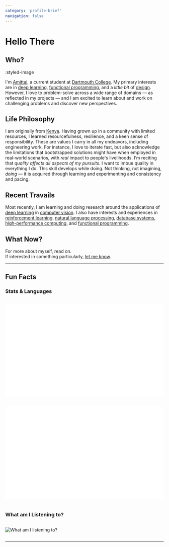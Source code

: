 ```yaml
---
category: 'profile-brief'
navigation: false
---
```


# Hello There

<!-- 

Throughout my life, I've always put a lot of dedication and effort into everything that I did.
I think that that is important:
to put one's mind and effort into something and see how that effort5 equates to success.

I am a rising senior at Dartmouth College studying Computer Science and Mathematics. My primary interests are in deep learning,
systems engineering, cryptography, category theory, functional programming, and a little bit of design. I love to problem-solve across
a wide range of domains, and I am excited to learn about and work on challenging problems and discover new perspectives.
I am originally from Kenya. Having grown up in an environment with limited resources, I learned resourcefulness, resilience, and a keen
sense of responsibility. These are values I carry in all my activities, including engineering work. I love to iterate fast, but also acknowledge
the limitations that bootstrapped solutions might have when employed in real-world scenarios.
Why 2 𝜎?
I’m reciting that quality affects all aspects of my pursuits. I want to imbue quality in everything I do. This skill develops while doing. Not
thinking, not imagining, doing. It is acquired through learning and experimenting and consistency and pacing. I admire the impeccably
high bar of achievement at 2 𝜎, which would both challenge me to perform at the best of my abilities and inspire me to go beyond my
assumed limits in working around novel problems in the industry. Above all, 2 𝜎 will be instrumental in helping me grow intellectually,
hone my skills, and develop the appetite for risk that is required to make real-world impact.
 -->

## Who?

:styled-image

I'm [Amittai][linkedin], a current student at [Dartmouth College][dartmouth].
My primary interests are in [deep learning][dl], [functional programming][functional-prg], and a _little bit_ of [design][design].
However, I love to problem-solve across a wide range of domains &mdash; as reflected in my projects &mdash;
and I am excited to learn about and work on challenging problems and discover new perspectives.

## Life Philosophy
I am originally from [Kenya][kenya]. Having grown up in a community with limited resources,
I learned resourcefulness, resilience, and a keen sense of responsibility.
These are values I carry in all my endeavors, including engineering work.
For instance, I love to iterate fast, but also acknowledge
the limitations that bootstrapped solutions might have when employed in real-world scenarios,
with _real_ impact to people's livelihoods.
I’m reciting that _quality affects all aspects of my pursuits_.
I want to imbue quality in everything I do.
This skill develops while doing.
Not thinking, not imagining, _doing_ &mdash; 
it is acquired through learning and experimenting and consistency and pacing.

## Recent Travails
Most recently, I am learning and doing research around
the applications of [deep learning][dl] in [computer vision][cv].
I also have interests and experiences in
[reinforcement learning][rl], [natural language processing][nlp],
[database systems][database-systems], [high-performance computing][hpc],
and [functional programming][functional-prg].

## What Now?
For more about myself, read on.  
If interested in something particularly, [let me know][email].

---

## Fun Facts

### Stats & Languages

<div style="max-width: 100%; display: grid; grid-template-columns: repeat(auto-fit, minmax(min(100%, 320px), 1fr)">
  <div>

  ![GitHub activity.](https://raw.githubusercontent.com/siavava/github-stats/master/generated/overview.svg#gh-dark-mode-only)

  </div>
  <div>

  ![Most-used programming languages.](https://raw.githubusercontent.com/siavava/github-stats/master/generated/languages.svg#gh-dark-mode-only)

  </div>
</div>

### What am I Listening to?

<div style="overflow: hidden; height: max-content;">

![What am I listening to?](https://spotify-recently-played-readme.vercel.app/api?user=1vjcu6bwe77050bqaz0awjw0p&count=10&unique=true&width=1000)

</div>

---

<!-- ## Tools / Programming Languages

::dashboard
<div>

### Systems Engineering

::small-list
---
style: "justify-content: right; width: 70%; "
---

- x86 Assembly
- C, C++
- Rust
- Haskell
::

</div>
<div>

### Data Science / Data Engineering

::small-list
---
style: "justify-content: right; width: 70%; "
---

- Python
- Julia
- SQL
- MongoDB
::

</div>

<div>

### Web Development

::small-list
---
style: "justify-content: right; width: MAX(70%, fit-content); "
---

- Vue ([Nuxt][nuxt])
- React
- TypeScript
- CSS, Sass

::

</div>

<div>

### Other

::small-list
---
style: "justify-content: right; width: 70%; "
---

- LaTeX
- scm (git, hg)
- Bash, PowerShell
- Docker

::
</div>

::

---

## Domain knowledge

::dashboard

<div style="grid-row-end: span 2;">

### Math/Physic

::small-list

- Abstract Algebra :highlight[(1 course)]
- Analysis :highlight[(1 course)]
- Calculus :highlight[(3-course track)]
- Cryptography :highlight[(1 course)]
- Differential Equations :highlight[(1 course)]
- Linear Algebra :highlight[(1 course)]
- Logic :highlight[(1 course)]
- Mechanics & Thermodynamics :highlight[(1 course)]

::

</div>

<div>

### Theoretical Computer Science

::small-list

- Algorithms :highlight[(1 course)]
- Theory of Computation :highlight[(1 course)]

::
</div>

<div>

&nbsp; &nbsp;

### Systems

::small-list

- Computer Architecture :highlight[(1 course)]
- Systems Engineering :highlight[(1 course)]
- Database Systems :highlight[(1 course)]

::
</div>

<div>

### Applied CS

::small-list

- Artificial Intelligence :highlight[(1 course)]
- Computer Vision :highlight[(2 courses)]
- Deep Learning :highlight[(1 course)]
- Machine Learning :highlight[(2 course)]
- Natural Language Processing :highlight[(1 course)]
- Physical Computing :highlight[(1 course)]

::
</div>

<div>

### Other

::small-list

- Comparative Literature :highlight[(1 course)]
- Neuroscience :highlight[(2 course)]
- Writing :highlight[(2 courses)]
- Photography :highlight[(1 course)]
::

</div>
:: -->

<!-- [nuxt]:                     https://nuxtjs.org/ -->
[dartmouth]:                https://home.dartmouth.edu/
[starehe]:                  https://www.stareheboyscentre.ac.ke/sbc/
[yc]:                       https://www.startupschool.org/
[cmu]:                      https://www.cs.cmu.edu/
[email]:                    mailto:amittaijoel@outlook.com
[dl]:                       https://www.simplilearn.com/tutorials/deep-learning-tutorial/what-is-deep-learning
[cv]:                       https://www.simplilearn.com/computer-vision-article?tag=computer%20vision
[rl]:                       https://www.synopsys.com/ai/what-is-reinforcement-learning.html#:~:text=Definition,environment%20to%20obtain%20maximum%20reward.
[nlp]:                      https://www.sas.com/en_us/insights/analytics/what-is-natural-language-processing-nlp.html
[database-systems]:         https://hevodata.com/learn/database-systems/
[hpc]:                      https://www.netapp.com/data-storage/high-performance-computing/what-is-hpc/
[functional-prg]:           https://spectrum.ieee.org/functional-programming
[design]:                   https://www.designcouncil.org.uk/our-work/what-is-design/
[linkedin]:                 https://www.linkedin.com/in/siavava
[kenya]:                    https://www.bbc.com/news/world-africa-13681341
